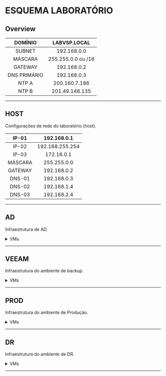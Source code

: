 # ESQUEMA LABORATÓRIO

## Overview

<center>

| DOMÍNIO | LABVSP.LOCAL|
| :---: | :---: |
| SUBNET | 192.168.0.0 |
| MÁSCARA | 255.255.0.0 ou /16 |
| GATEWAY | 192.168.0.2 |
| DNS PRIMÁRIO | 192.168.0.3|
| NTP A | 200.160.7.186 |
| NTP B | 201.49.148.135 |

</center>

---
## HOST
Configurações de rede do laboratório (host).

<center>

| IP-01 | 192.168.0.1 |
| :---: | :---: |
| IP-02 | 192.168.255.254 |
| IP-03 | 172.16.0.1 |
| MÁSCARA | 255.255.0.0|
| GATEWAY | 192.168.0.2 |
| DNS-01 | 192.168.0.3|
| DNS-02 | 192.168.1.4|
| DNS-03 | 192.168.2.4|

</center>

---

## AD
Infraestrutura de AD.

<details>
<summary>VMs</summary>

O ambiente é composto por 3 ADs, sendo o AD primário uma VM diretamente no host, e um AD secundário em cada ambiente, um no ambiente de PROD, e, outro no ambiente de DR.

<details>
<summary>AD01</summary>

AD01 se constitui do AD primário, englobando todo o ambiente.

<center>

| HOSTNAME | AD01 |
| :---: | :---: |
| USUÁRIO | Administrator |
| SENHA | zaq1@WSX |
| SO | WINDOWS SERVER 2019 |
| IP-01 | 192.168.0.3 |
| IP-02 | 172.16.0.3 |
| MÁSCARA | 255.255.0.0|
| GATEWAY | 192.168.0.2 |
| DNS-01 | 192.168.0.3|
| DNS-02 | 192.168.0.2|
| RAM | 2GB |
| vCPU | 1 |
| CORES | 2 |
| DISK | 16GB |
| FQDN | ad01.labvsp.local |

</center>

</details>

---

<details>
<summary>AD02-PROD</summary>

AD02-PROD se constitui do AD secundário localizado no ambiente de PROD.

<center>

| HOSTNAME | AD02 |
| :---: | :---: |
| USUÁRIO | administrator |
| SENHA | zaq1@WSX |
| SO | WINDOWS SERVER 2019 |
| IP-01 | 192.168.1.4 |
| IP-02 | 172.16.1.4 |
| MÁSCARA | 255.255.0.0|
| GATEWAY | 192.168.0.2 |
| DNS-01 | 192.168.1.4|
| DNS-02 | 192.168.0.3|
| RAM | 2GB |
| vCPU | 1 |
| CORES | 2 |
| DISK | 16GB |
| FQDN | ad02.prod.labvsp.local |
| AMBIENTE | PROD |
| HOST | esxi02.prod.labvsp.local |
| DATASTORE | LUN-iSCSI-01 |

</center>

</details>

---

<details>
<summary>AD02-DR</summary>

AD02-DR se constitui do AD secundário localizado no ambiente de DR.

<center>

| HOSTNAME | AD02 |
| :---: | :---: |
| USUÁRIO | administrator |
| SENHA | zaq1@WSX |
| SO | WINDOWS SERVER 2019 |
| IP-01 | 192.168.2.4 |
| IP-02 | 172.16.2.4 |
| MÁSCARA | 255.255.0.0|
| GATEWAY | 192.168.0.2 |
| DNS-01 | 192.168.2.4|
| DNS-02 | 192.168.0.3|
| RAM | 2GB |
| vCPU | 1 |
| CORES | 2 |
| DISK | 16GB |
| FQDN | ad02.dr.labvsp.local |
| AMBIENTE | DR |
| HOST | esxi01.dr.labvsp.local |
| DATASTORE | LUN-iSCSI-01 |

</center>

</details>

---

</details>

---

## VEEAM
Infraestrutura do ambiente de backup.

<details>
<summary>VMs</summary>
O ambiente é composto por 4 vms, sendo:

* 1 Windows Server 2019 - Servidor principal;
* 4 Ubuntu Server  20.04 LTS - Proxys do Veeam.


<details>
<summary>SRV-VEEAM</summary>

<center>

| HOSTNAME | SRV-VEEAM |
| :---: | :---: |
| USUÁRIO | Administrator |
| SENHA | zaq1@WSX |
| SO | WINDOWS SERVER 2019 |
| IP | 192.168.0.10 |
| MÁSCARA | 255.255.0.0|
| GATEWAY | 192.168.0.2 |
| DNS-01 | 192.168.0.3|
| DNS-02 | 192.168.0.2|
| RAM | 8GB |
| vCPU | 1 |
| CORES | 4 |
| DISK-01 | 64GB |
| DISK-02 | 256GB |
| FQDN | srv-veeam.labvsp.local |

</center>

</details>

---

<details>
<summary>PROXY01</summary>

<center>

| HOSTNAME | PROXY01 |
| :---: | :---: |
| USUÁRIO | administrator |
| USUÁRIO | root |
| SENHA | zaq1@WSX |
| SO | UBUNTU SERVER 20.04 LTS |
| IP | 192.168.0.11 |
| MÁSCARA | 255.255.0.0|
| GATEWAY | 192.168.0.2 |
| DNS-01 | 192.168.0.3|
| DNS-02 | 192.168.0.2|
| RAM | 4GB |
| vCPU | 1 |
| CORES | 2 |
| DISK | 16GB |
| FQDN | proxy01.labvsp.local |

</center>

</details>

---

<details>
<summary>PROXY02</summary>

<center>

| HOSTNAME | PROXY02 |
| :---: | :---: |
| USUÁRIO | administrator |
| USUÁRIO | root |
| SENHA | zaq1@WSX |
| SO | UBUNTU SERVER 20.04 LTS |
| IP | 192.168.0.12 |
| MÁSCARA | 255.255.0.0|
| GATEWAY | 192.168.0.2 |
| DNS-01 | 192.168.0.3|
| DNS-02 | 192.168.0.2|
| RAM | 4GB |
| vCPU | 1 |
| CORES | 2 |
| DISK | 16GB |
| FQDN | proxy02.labvsp.local |

</center>

</details>

---

<details>
<summary>PROXY-PROD</summary>

<center>

| HOSTNAME | PROXY-PROD |
| :---: | :---: |
| USUÁRIO | administrator |
| USUÁRIO | root |
| SENHA | zaq1@WSX |
| SO | UBUNTU SERVER 20.04 LTS |
| IP | 192.168.1.30 |
| MÁSCARA | 255.255.0.0|
| GATEWAY | 192.168.0.2 |
| DNS-01 | 192.168.0.3|
| DNS-02 | 192.168.0.2|
| RAM | 4GB |
| vCPU | 1 |
| CORES | 2 |
| DISK | 16GB |
| FQDN | proxy.prod.labvsp.local |
| AMBIENTE | PROD |
| HOST | esxi03.prod.labvsp.local |
| DATASTORE | LUN-iSCSI-02 |

</center>

</details>

---

<details>
<summary>PROXY-DR</summary>

<center>

| HOSTNAME | PROXY-DR |
| :---: | :---: |
| USUÁRIO | administrator |
| USUÁRIO | root |
| SENHA | zaq1@WSX |
| SO | UBUNTU SERVER 20.04 LTS |
| IP | 192.168.2.30 |
| MÁSCARA | 255.255.0.0|
| GATEWAY | 192.168.0.2 |
| DNS-01 | 192.168.0.3|
| DNS-02 | 192.168.0.2|
| RAM | 4GB |
| vCPU | 1 |
| CORES | 2 |
| DISK | 16GB |
| FQDN | proxy.dr.labvsp.local |
| AMBIENTE | DR |
| HOST | esxi02.dr.labvsp.local |
| DATASTORE | LUN-iSCSI-02 |

</center>

</details>

---

</details>

---

## PROD
Infraestrutura do ambiente de Produção.

<details>
<summary>VMs</summary>
O ambiente é composto por 5 vms, sendo:

* 3 vSPHERE ESXi 6.5 - Hosts ESXi;
* 1 vCenter Server 6.5 - Gerenciador dos ambiente;
* 1 VSA 2014 - Storage da HP.

---

<details>
<summary>OVERVIEW</summary>

<center>

| IP | FQDN |
| :---: | :---: |
| 192.168.1.10 | vcenter.prod.labvsp.local |
| 192.168.1.11 | esxi01.prod.labvsp.local |
| 192.168.1.12 | esxi02.prod.labvsp.local |
| 192.168.1.13 | esxi03.prod.labvsp.local |
| 192.168.1.21 | vsa.prod.labvsp.local |

</center>

</details>

---

<details>
<summary>ESXi01</summary>

<center>

| HOSTNAME | esxi01 |
| :---: | :---: |
| USUÁRIO | root |
| SENHA | zaq1@WSX |
| SO | vSPHERE ESXi 6.5 |
| IP | 192.168.1.11 |
| MÁSCARA | 255.255.0.0|
| GATEWAY | 192.168.0.2 |
| DNS-01 | 192.168.0.3|
| DNS-02 | 192.168.1.4|
| SUFIXO DNS | prod.labvsp.local |
| RAM | 16GB |
| vCPU | 2 |
| CORES | 3 |
| DISK | 10GB |
| ADAPTADORES DE REDE | 8 |
| iSCSI | iqn.1998-01.com.vmware:esxi01-2b374409 |
| FQDN | esxi01.prod.labvsp.local |

</center>

### Configuração dos Virutal Swithces:
* **vSwitch0**:
    * Adaptadores:
        * vmnic 0;
        * vmnic 1.
    * Networking:
        * **Management Network**:
            * Tipo: VMKernel;
            * IP: 192.168.1.11;
            * Adaptadores:
                * vmnic 0;
                * vmnic 1.
        * **vMotion**:
            * Tipo: VMKernel;
            * IP: 192.168.111.1;
            * Adaptadores:
                * vmnic 0;
                * vmnic 1;
* **vSwitch1**:
    * Adaptadores:
        * vmnic 2;
        * vmnic 3.
    * Networking:
        * **PROD**:
            * Tipo: VM Port Group;
            * Adaptadores:
                * vmnic 2;
                * vmnic 3.
* **vSwitch2**:
    * Adaptadores:
        * vmnic 4;
        * vmnic 5.
    * Networking:
        * **FT**:
            * Tipo: VMKernel;
            * IP: 192.168.121.1
            * Adaptadores:
                * vmnic 4;
                * vmnic 5.
* **vSwitch3**:
    * Adaptadores:
        * vmnic 6;
        * vmnic 7.
    * Networking:
        * **iSCSI-PORT-A**:
            * Tipo: VMKernel;
            * IP: 172.16.111.1
            * Adaptadores:
                * vmnic 6.
        * **iSCSI-PORT-B**:
            * Tipo: VMKernel;
            * IP: 172.16.111.2;
            * Adaptadores:
                * vmnic 7;

</details>

---

<details>
<summary>ESXi02</summary>

<center>

| HOSTNAME | esxi02 |
| :---: | :---: |
| USUÁRIO | root |
| SENHA | zaq1@WSX |
| SO | vSPHERE ESXi 6.5 |
| IP | 192.168.1.12 |
| MÁSCARA | 255.255.0.0|
| GATEWAY | 192.168.0.2 |
| DNS-01 | 192.168.0.3|
| DNS-02 | 192.168.1.4|
| SUFIXO DNS | prod.labvsp.local |
| RAM | 16GB |
| vCPU | 2 |
| CORES | 3 |
| DISK | 10GB |
| ADAPTADORES DE REDE | 8 |
| iSCSI | iqn.1998-01.com.vmware:esxi02-6cb32662 |
| FQDN | esxi02.prod.labvsp.local |

</center>

### Configuração dos Virutal Swithces:
* **vSwitch0**:
    * Adaptadores:
        * vmnic 0;
        * vmnic 1.
    * Networking:
        * **Management Network**:
            * Tipo: VMKernel;
            * IP: 192.168.1.12;
            * Adaptadores:
                * vmnic 0;
                * vmnic 1.
        * **vMotion**:
            * Tipo: VMKernel;
            * IP: 192.168.112.1;
            * Adaptadores:
                * vmnic 0;
                * vmnic 1;
* **vSwitch1**:
    * Adaptadores:
        * vmnic 2;
        * vmnic 3.
    * Networking:
        * **PROD**:
            * Tipo: VM Port Group;
            * Adaptadores:
                * vmnic 2;
                * vmnic 3.
* **vSwitch2**:
    * Adaptadores:
        * vmnic 4;
        * vmnic 5.
    * Networking:
        * **FT**:
            * Tipo: VMKernel;
            * IP: 192.168.122.1
            * Adaptadores:
                * vmnic 4;
                * vmnic 5.
* **vSwitch3**:
    * Adaptadores:
        * vmnic 6;
        * vmnic 7.
    * Networking:
        * **iSCSI-PORT-A**:
            * Tipo: VMKernel;
            * IP: 172.16.112.1
            * Adaptadores:
                * vmnic 6.
        * **iSCSI-PORT-B**:
            * Tipo: VMKernel;
            * IP: 172.16.112.2;
            * Adaptadores:
                * vmnic 7;

</details>

---

<details>
<summary>ESXi03</summary>

<center>

| HOSTNAME | esxi03 |
| :---: | :---: |
| USUÁRIO | root |
| SENHA | zaq1@WSX |
| SO | vSPHERE ESXi 6.5 |
| IP | 192.168.1.13 |
| MÁSCARA | 255.255.0.0|
| GATEWAY | 192.168.0.2 |
| DNS-01 | 192.168.0.3|
| DNS-02 | 192.168.1.4|
| SUFIXO DNS | prod.labvsp.local |
| RAM | 16GB |
| vCPU | 2 |
| CORES | 3 |
| DISK | 10GB |
| ADAPTADORES DE REDE | 8 |
| iSCSI | iqn.1998-01.com.vmware:esxi03-5ae6058b |
| FQDN | esxi03.prod.labvsp.local |

</center>

### Configuração dos Virutal Swithces:
* **vSwitch0**:
    * Adaptadores:
        * vmnic 0;
        * vmnic 1.
    * Networking:
        * **Management Network**:
            * Tipo: VMKernel;
            * IP: 192.168.1.13;
            * Adaptadores:
                * vmnic 0;
                * vmnic 1.
        * **vMotion**:
            * Tipo: VMKernel;
            * IP: 192.168.113.1;
            * Adaptadores:
                * vmnic 0;
                * vmnic 1;
* **vSwitch1**:
    * Adaptadores:
        * vmnic 2;
        * vmnic 3.
    * Networking:
        * **PROD**:
            * Tipo: VM Port Group;
            * Adaptadores:
                * vmnic 2;
                * vmnic 3.
* **vSwitch2**:
    * Adaptadores:
        * vmnic 4;
        * vmnic 5.
    * Networking:
        * **FT**:
            * Tipo: VMKernel;
            * IP: 192.168.131.1
            * Adaptadores:
                * vmnic 4;
                * vmnic 5.
* **vSwitch3**:
    * Adaptadores:
        * vmnic 6;
        * vmnic 7.
    * Networking:
        * **iSCSI-PORT-A**:
            * Tipo: VMKernel;
            * IP: 172.16.113.1
            * Adaptadores:
                * vmnic 6.
        * **iSCSI-PORT-B**:
            * Tipo: VMKernel;
            * IP: 172.16.113.2;
            * Adaptadores:
                * vmnic 7;

</details>

---

<details>
<summary>vCenter</summary>

<center>

| HOSTNAME | vcenter |
| :---: | :---: |
| USUÁRIO | root |
| USUÁRIO | administrator@vsphere.local |
| SENHA | zaq1@WSX |
| SO | vCenter Server 6.5 |
| IP | 192.168.1.10 |
| MÁSCARA | 16 |
| GATEWAY | 192.168.0.2 |
| DNS-01 | 192.168.0.3|
| DNS-02 | 192.168.1.4|
| SUFIXO DNS | prod.labvsp.local |
| RAM | 10GB |
| vCPU | 2 |
| CORES | 1 |
| DISK | 250GB |
| ADAPTADORES DE REDE | 1 |
| FQDN | vcenter.prod.labvsp.local |

</center>

</details>

---

<details>
<summary>VSA</summary>

<center>

| HOSTNAME | vsa |
| :---: | :---: |
| USUÁRIO | admin |
| SENHA | zaq1@WSX |
| SO | VSA 2014 |
| IP | 192.168.1.21 |
| IP | 172.16.1.21 |
| VIP | 172.16.1.20 |
| MÁSCARA | 255.255.0.0 |
| GATEWAY | 192.168.0.2 |
| SUFIXO DNS | prod.labvsp.local |
| RAM | 4GB |
| vCPU | 1 |
| CORES | 2 |
| DISK-01 | 32GB |
| DISK-01 | 520GB |
| ADAPTADORES DE REDE | 2 |
| FQDN | vsa.prod.labvsp.local |
| VIP FQDN | vip.prod.labvsp.local |

</center>

</details>

---

</details>

---

## DR
Infraestrutura do ambiente de DR.

<details>
<summary>VMs</summary>
O ambiente é composto por 4 vms, sendo:

* 2 vSPHERE ESXi 6.5 - Hosts ESXi;
* 1 vCenter Server 6.5 - Gerenciador dos ambiente;
* 1 VSA 2014 - Storage da HP.

---

<details>
<summary>OVERVIEW</summary>

<center>

| IP | FQDN |
| :---: | :---: |
| 192.168.2.10 | vcenter.dr.labvsp.local |
| 192.168.2.11 | esxi01.dr.labvsp.local |
| 192.168.2.12 | esxi02.dr.labvsp.local |
| 192.168.2.21 | vsa.dr.labvsp.local |

</center>

</details>

---

<details>
<summary>ESXi01</summary>

<center>

| HOSTNAME | esxi01 |
| :---: | :---: |
| USUÁRIO | root |
| SENHA | zaq1@WSX |
| SO | vSPHERE ESXi 6.5 |
| IP | 192.168.2.11 |
| MÁSCARA | 255.255.0.0|
| GATEWAY | 192.168.0.2 |
| DNS-01 | 192.168.0.3|
| DNS-02 | 192.168.2.4|
| SUFIXO DNS | dr.labvsp.local |
| RAM | 16GB |
| vCPU | 2 |
| CORES | 3 |
| DISK | 10GB |
| ADAPTADORES DE REDE | 8 |
| iSCSI | ?? |
| FQDN | esxi01.dr.labvsp.local |

</center>

### Configuração dos Virutal Swithces:
* **vSwitch0**:
    * Adaptadores:
        * vmnic 0;
        * vmnic 1.
    * Networking:
        * **Management Network**:
            * Tipo: VMKernel;
            * IP: 192.168.2.11;
            * Adaptadores:
                * vmnic 0;
                * vmnic 1.
        * **vMotion**:
            * Tipo: VMKernel;
            * IP: 192.168.211.2;
            * Adaptadores:
                * vmnic 0;
                * vmnic 1;
* **vSwitch1**:
    * Adaptadores:
        * vmnic 2;
        * vmnic 3.
    * Networking:
        * **PROD**:
            * Tipo: VM Port Group;
            * Adaptadores:
                * vmnic 2;
                * vmnic 3.
* **vSwitch2**:
    * Adaptadores:
        * vmnic 4;
        * vmnic 5.
    * Networking:
        * **FT**:
            * Tipo: VMKernel;
            * IP: 192.168.221.2
            * Adaptadores:
                * vmnic 4;
                * vmnic 5.
* **vSwitch3**:
    * Adaptadores:
        * vmnic 6;
        * vmnic 7.
    * Networking:
        * **iSCSI-PORT-A**:
            * Tipo: VMKernel;
            * IP: 172.16.211.1
            * Adaptadores:
                * vmnic 6.
        * **iSCSI-PORT-B**:
            * Tipo: VMKernel;
            * IP: 172.16.211.2;
            * Adaptadores:
                * vmnic 7;

</details>

---

<details>
<summary>ESXi02</summary>

<center>

| HOSTNAME | esxi02 |
| :---: | :---: |
| USUÁRIO | root |
| SENHA | zaq1@WSX |
| SO | vSPHERE ESXi 6.5 |
| IP | 192.168.2.12 |
| MÁSCARA | 255.255.0.0|
| GATEWAY | 192.168.0.2 |
| DNS-01 | 192.168.0.3|
| DNS-02 | 192.168.2.4|
| SUFIXO DNS | dr.labvsp.local |
| RAM | 16GB |
| vCPU | 2 |
| CORES | 3 |
| DISK | 10GB |
| ADAPTADORES DE REDE | 8 |
| iSCSI | ?? |
| FQDN | esxi02.dr.labvsp.local |

</center>

### Configuração dos Virutal Swithces:
* **vSwitch0**:
    * Adaptadores:
        * vmnic 0;
        * vmnic 1.
    * Networking:
        * **Management Network**:
            * Tipo: VMKernel;
            * IP: 192.168.1.12;
            * Adaptadores:
                * vmnic 0;
                * vmnic 1.
        * **vMotion**:
            * Tipo: VMKernel;
            * IP: 192.168.212.2;
            * Adaptadores:
                * vmnic 0;
                * vmnic 1;
* **vSwitch1**:
    * Adaptadores:
        * vmnic 2;
        * vmnic 3.
    * Networking:
        * **PROD**:
            * Tipo: VM Port Group;
            * Adaptadores:
                * vmnic 2;
                * vmnic 3.
* **vSwitch2**:
    * Adaptadores:
        * vmnic 4;
        * vmnic 5.
    * Networking:
        * **FT**:
            * Tipo: VMKernel;
            * IP: 192.168.222.2
            * Adaptadores:
                * vmnic 4;
                * vmnic 5.
* **vSwitch3**:
    * Adaptadores:
        * vmnic 6;
        * vmnic 7.
    * Networking:
        * **iSCSI-PORT-A**:
            * Tipo: VMKernel;
            * IP: 172.16.212.1
            * Adaptadores:
                * vmnic 6.
        * **iSCSI-PORT-B**:
            * Tipo: VMKernel;
            * IP: 172.16.212.2;
            * Adaptadores:
                * vmnic 7;

</details>

---

<details>
<summary>vCenter</summary>

<center>

| HOSTNAME | vcenter |
| :---: | :---: |
| USUÁRIO | root |
| USUÁRIO | administrator@vsphere.local |
| SENHA | zaq1@WSX |
| SO | vCenter Server 6.5 |
| IP | 192.168.2.10 |
| MÁSCARA | 16 |
| GATEWAY | 192.168.0.2 |
| DNS-01 | 192.168.0.3|
| DNS-02 | 192.168.2.4|
| SUFIXO DNS | dr.labvsp.local |
| RAM | 10GB |
| vCPU | 2 |
| CORES | 1 |
| DISK | 250GB |
| ADAPTADORES DE REDE | 1 |
| FQDN | vcenter.dr.labvsp.local |

</center>

</details>

---

<details>
<summary>VSA</summary>

<center>

| HOSTNAME | vsa |
| :---: | :---: |
| USUÁRIO | admin |
| SENHA | zaq1@WSX |
| SO | VSA 2014 |
| IP | 192.168.2.21 |
| IP | 172.16.2.21 |
| VIP | 172.16.2.20 |
| MÁSCARA | 255.255.0.0 |
| GATEWAY | 192.168.0.2 |
| SUFIXO DNS | dr.labvsp.local |
| RAM | 4GB |
| vCPU | 1 |
| CORES | 2 |
| DISK-01 | 32GB |
| DISK-01 | 520GB |
| ADAPTADORES DE REDE | 2 |
| FQDN | vsa.dr.labvsp.local |
| VIP FQDN | vip.dr.labvsp.local |

</center>

</details>

---

</details>

---
